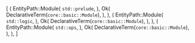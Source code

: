 [
    (
        EntityPath::Module(
            `std::prelude`,
        ),
        Ok(
            DeclarativeTerm(`core::basic::Module`),
        ),
    ),
    (
        EntityPath::Module(
            `std::logic`,
        ),
        Ok(
            DeclarativeTerm(`core::basic::Module`),
        ),
    ),
    (
        EntityPath::Module(
            `std::ops`,
        ),
        Ok(
            DeclarativeTerm(`core::basic::Module`),
        ),
    ),
]